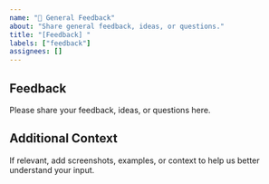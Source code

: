 ```yaml
---
name: "💬 General Feedback"
about: "Share general feedback, ideas, or questions."
title: "[Feedback] "
labels: ["feedback"]
assignees: []
---
```


## Feedback

Please share your feedback, ideas, or questions here.

## Additional Context

If relevant, add screenshots, examples, or context to help us better understand your input.
